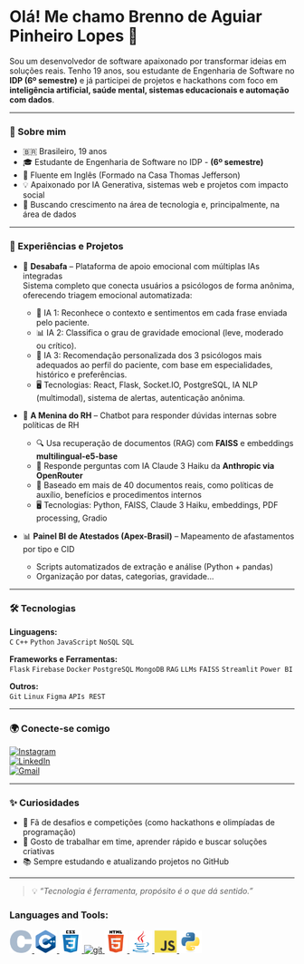# Olá! Me chamo Brenno de Aguiar Pinheiro Lopes 👋

Sou um desenvolvedor de software apaixonado por transformar ideias em soluções reais. Tenho 19 anos, sou estudante de Engenharia de Software no **IDP (6º semestre)** e já participei de projetos e hackathons com foco em **inteligência artificial, saúde mental, sistemas educacionais e automação com dados**.

---

### 🚀 Sobre mim

- 🇧🇷 Brasileiro, 19 anos
- 🎓 Estudante de Engenharia de Software no IDP - **(6º semestre)**
- 💬 Fluente em Inglês (Formado na Casa Thomas Jefferson)
- 💡 Apaixonado por IA Generativa, sistemas web e projetos com impacto social
- 🎯 Buscando crescimento na área de tecnologia e, principalmente, na área de dados

---

### 💼 Experiências e Projetos

- 🧠 **Desabafa** – Plataforma de apoio emocional com múltiplas IAs integradas  
  Sistema completo que conecta usuários a psicólogos de forma anônima, oferecendo triagem emocional automatizada:
  - 🧭 IA 1: Reconhece o contexto e sentimentos em cada frase enviada pelo paciente.
  - 📊 IA 2: Classifica o grau de gravidade emocional (leve, moderado ou crítico).
  - 🤝 IA 3: Recomendação personalizada dos 3 psicólogos mais adequados ao perfil do paciente, com base em especialidades, histórico e preferências.
  - 🖥️ Tecnologias: React, Flask, Socket.IO, PostgreSQL, IA NLP (multimodal), sistema de alertas, autenticação anônima.

- 🤖 **A Menina do RH** – Chatbot para responder dúvidas internas sobre políticas de RH  
  - 🔍 Usa recuperação de documentos (RAG) com **FAISS** e embeddings **multilingual-e5-base**
  - 🧠 Responde perguntas com IA Claude 3 Haiku da **Anthropic via OpenRouter**
  - 📎 Baseado em mais de 40 documentos reais, como políticas de auxílio, benefícios e procedimentos internos
  - 🖥️ Tecnologias: Python, FAISS, Claude 3 Haiku, embeddings, PDF processing, Gradio

- 📊 **Painel BI de Atestados (Apex-Brasil)** – Mapeamento de afastamentos por tipo e CID  
  - Scripts automatizados de extração e análise (Python + pandas)  
  - Organização por datas, categorias, gravidade...

---

### 🛠️ Tecnologias

**Linguagens:**  
`C` `C++` `Python` `JavaScript` `NoSQL` `SQL`

**Frameworks e Ferramentas:**  
`Flask` `Firebase` `Docker` `PostgreSQL` `MongoDB` `RAG` `LLMs` `FAISS` `Streamlit` `Power BI`

**Outros:**  
`Git` `Linux` `Figma` `APIs REST`

---

### 🌍 Conecte-se comigo

[![Instagram](https://img.shields.io/badge/@brennolopes-E4405F?style=for-the-badge&logo=instagram&logoColor=white)](https://instagram.com/brennolopes._/)  
[![LinkedIn](https://img.shields.io/badge/Brenno%20Lopes-0077B5?style=for-the-badge&logo=linkedin&logoColor=white)](https://www.linkedin.com/in/brennolopes/)  
[![Gmail](https://img.shields.io/badge/brenno.lopes@email.com-D14836?style=for-the-badge&logo=gmail&logoColor=white)](mailto:brenno.lopes08@gmail.com)

---

### ✨ Curiosidades

- 🧩 Fã de desafios e competições (como hackathons e olimpíadas de programação)
- 🦾 Gosto de trabalhar em time, aprender rápido e buscar soluções criativas
- 📚 Sempre estudando e atualizando projetos no GitHub

---

> 💡 *“Tecnologia é ferramenta, propósito é o que dá sentido.”*  


<h3 align="left">Languages and Tools:</h3>
<p align="left"> <a href="https://www.cprogramming.com/" target="_blank" rel="noreferrer"> <img src="https://raw.githubusercontent.com/devicons/devicon/master/icons/c/c-original.svg" alt="c" width="40" height="40"/> </a> <a href="https://www.w3schools.com/cpp/" target="_blank" rel="noreferrer"> <img src="https://raw.githubusercontent.com/devicons/devicon/master/icons/cplusplus/cplusplus-original.svg" alt="cplusplus" width="40" height="40"/> </a> <a href="https://www.w3schools.com/css/" target="_blank" rel="noreferrer"> <img src="https://raw.githubusercontent.com/devicons/devicon/master/icons/css3/css3-original-wordmark.svg" alt="css3" width="40" height="40"/> </a> <a href="https://git-scm.com/" target="_blank" rel="noreferrer"> <img src="https://www.vectorlogo.zone/logos/git-scm/git-scm-icon.svg" alt="git" width="40" height="40"/> </a> <a href="https://www.w3.org/html/" target="_blank" rel="noreferrer"> <img src="https://raw.githubusercontent.com/devicons/devicon/master/icons/html5/html5-original-wordmark.svg" alt="html5" width="40" height="40"/> </a> <a href="https://www.java.com" target="_blank" rel="noreferrer"> <img src="https://raw.githubusercontent.com/devicons/devicon/master/icons/java/java-original.svg" alt="java" width="40" height="40"/> </a> <a href="https://developer.mozilla.org/en-US/docs/Web/JavaScript" target="_blank" rel="noreferrer"> <img src="https://raw.githubusercontent.com/devicons/devicon/master/icons/javascript/javascript-original.svg" alt="javascript" width="40" height="40"/> </a> <a href="https://www.python.org" target="_blank" rel="noreferrer"> <img src="https://raw.githubusercontent.com/devicons/devicon/master/icons/python/python-original.svg" alt="python" width="40" height="40"/> </a> </p>
